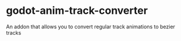 # godot-anim-track-converter
An addon that allows you to convert regular track animations to bezier tracks

